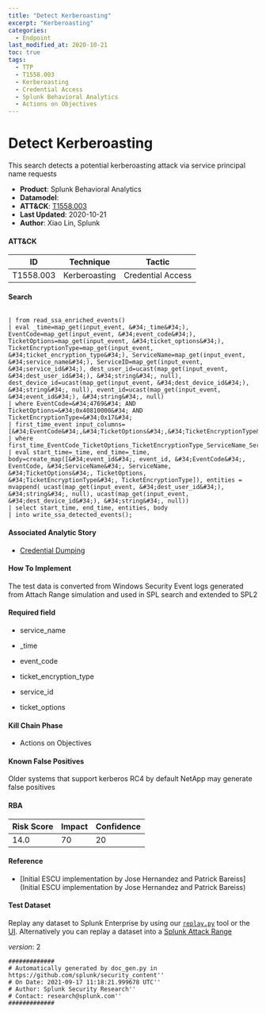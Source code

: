 ```yaml
---
title: "Detect Kerberoasting"
excerpt: "Kerberoasting"
categories:
  - Endpoint
last_modified_at: 2020-10-21
toc: true
tags:
  - TTP
  - T1558.003
  - Kerberoasting
  - Credential Access
  - Splunk Behavioral Analytics
  - Actions on Objectives
---
```


# Detect Kerberoasting

This search detects a potential kerberoasting attack via service principal name requests

- **Product**: Splunk Behavioral Analytics
- **Datamodel**:
- **ATT&CK**: [T1558.003](https://attack.mitre.org/techniques/T1558/003/)
- **Last Updated**: 2020-10-21
- **Author**: Xiao Lin, Splunk


#### ATT&CK

| ID          | Technique   | Tactic       |
| ----------- | ----------- |--------------|
| T1558.003 | Kerberoasting | Credential Access |


#### Search

```
 
| from read_ssa_enriched_events() 
| eval _time=map_get(input_event, &#34;_time&#34;), EventCode=map_get(input_event, &#34;event_code&#34;), TicketOptions=map_get(input_event, &#34;ticket_options&#34;), TicketEncryptionType=map_get(input_event, &#34;ticket_encryption_type&#34;), ServiceName=map_get(input_event, &#34;service_name&#34;), ServiceID=map_get(input_event, &#34;service_id&#34;), dest_user_id=ucast(map_get(input_event, &#34;dest_user_id&#34;), &#34;string&#34;, null), dest_device_id=ucast(map_get(input_event, &#34;dest_device_id&#34;), &#34;string&#34;, null), event_id=ucast(map_get(input_event, &#34;event_id&#34;), &#34;string&#34;, null) 
| where EventCode=&#34;4769&#34; AND TicketOptions=&#34;0x40810000&#34; AND TicketEncryptionType=&#34;0x17&#34; 
| first_time_event input_columns=[&#34;EventCode&#34;,&#34;TicketOptions&#34;,&#34;TicketEncryptionType&#34;,&#34;ServiceName&#34;,&#34;ServiceID&#34;] 
| where first_time_EventCode_TicketOptions_TicketEncryptionType_ServiceName_ServiceID 
| eval start_time=_time, end_time=_time, body=create_map([&#34;event_id&#34;, event_id, &#34;EventCode&#34;, EventCode, &#34;ServiceName&#34;, ServiceName, &#34;TicketOptions&#34;, TicketOptions, &#34;TicketEncryptionType&#34;, TicketEncryptionType]), entities = mvappend( ucast(map_get(input_event, &#34;dest_user_id&#34;), &#34;string&#34;, null), ucast(map_get(input_event, &#34;dest_device_id&#34;), &#34;string&#34;, null))
| select start_time, end_time, entities, body 
| into write_ssa_detected_events();
```

#### Associated Analytic Story

* [Credential Dumping](_stories/credential_dumping)


#### How To Implement
The test data is converted from Windows Security Event logs generated from Attach Range simulation and used in SPL search and extended to SPL2

#### Required field

* service_name

* _time

* event_code

* ticket_encryption_type

* service_id

* ticket_options


#### Kill Chain Phase

* Actions on Objectives


#### Known False Positives
Older systems that support kerberos RC4 by default NetApp may generate false positives



#### RBA

| Risk Score  | Impact      | Confidence   |
| ----------- | ----------- |--------------|
| 14.0 | 70 | 20 |



#### Reference


* [Initial ESCU implementation by Jose Hernandez and Patrick Bareiss](Initial ESCU implementation by Jose Hernandez and Patrick Bareiss)



#### Test Dataset
Replay any dataset to Splunk Enterprise by using our [`replay.py`](https://github.com/splunk/attack_data#using-replaypy) tool or the [UI](https://github.com/splunk/attack_data#using-ui).
Alternatively you can replay a dataset into a [Splunk Attack Range](https://github.com/splunk/attack_range#replay-dumps-into-attack-range-splunk-server)



_version_: 2

```
#############
# Automatically generated by doc_gen.py in https://github.com/splunk/security_content''
# On Date: 2021-09-17 11:18:21.999678 UTC''
# Author: Splunk Security Research''
# Contact: research@splunk.com''
#############
```